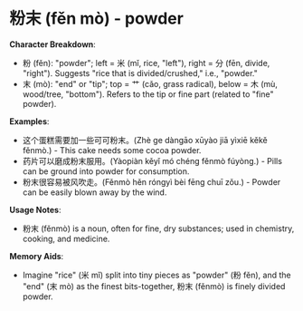 # **粉末 (fěn mò) - powder**

**Character Breakdown**:  
- 粉 (fěn): "powder"; left = 米 (mǐ, rice, "left"), right = 分 (fēn, divide, "right"). Suggests "rice that is divided/crushed," i.e., "powder."  
- 末 (mò): "end" or "tip"; top = 艹 (cǎo, grass radical), below = 木 (mù, wood/tree, "bottom"). Refers to the tip or fine part (related to "fine" powder).

**Examples**:  
- 这个蛋糕需要加一些可可粉末。(Zhè ge dàngāo xūyào jiā yìxiē kěkě fěnmò.) - This cake needs some cocoa powder.  
- 药片可以磨成粉末服用。(Yàopiàn kěyǐ mó chéng fěnmò fúyòng.) - Pills can be ground into powder for consumption.  
- 粉末很容易被风吹走。(Fěnmò hěn róngyì bèi fēng chuī zǒu.) - Powder can be easily blown away by the wind.

**Usage Notes**:  
- 粉末 (fěnmò) is a noun, often for fine, dry substances; used in chemistry, cooking, and medicine.

**Memory Aids**:  
- Imagine "rice" (米 mǐ) split into tiny pieces as "powder" (粉 fěn), and the "end" (末 mò) as the finest bits-together, 粉末 (fěnmò) is finely divided powder.